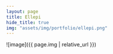 ```yaml
---
layout: page
title: Ellepi
hide_title: true
img: "assets/img/portfolio/ellepi.png"
---
```


![image]({{ page.img | relative_url }})
